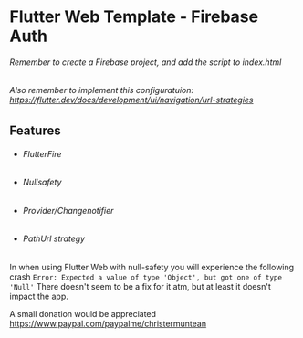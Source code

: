 # Flutter Web Template - Firebase Auth

###### Remember to create a Firebase project, and add the script to index.html
###### Also remember to implement this configuratuion: https://flutter.dev/docs/development/ui/navigation/url-strategies


## Features
- ###### FlutterFire
- ###### Nullsafety
- ###### Provider/Changenotifier
- ###### PathUrl strategy

In when using Flutter Web with null-safety you will experience the following crash
```Error: Expected a value of type 'Object', but got one of type 'Null'```
There doesn't seem to be a fix for it atm, but at least it doesn't impact the app.

A small donation would be appreciated
https://www.paypal.com/paypalme/christermuntean
